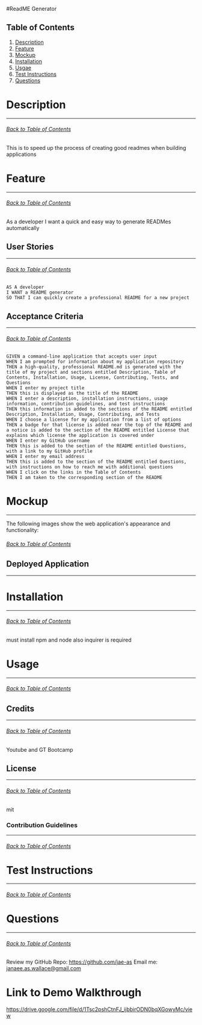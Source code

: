 
#ReadME Generator
    
## Table of Contents
1. [Description](#Description)
2. [Feature](#Feature)
3. [Mockup](#Mockup)
4. [Installation](#Installation)
5. [Usgae](#Usage)
6. [Test Instructions](#Test-Instructions)
7. [Questions](#Questions)

# Description
***
###### [Back to Table of Contents](#Table-of-Contents)
This is to speed up the process of creating good readmes when building applications

# Feature
***
###### [Back to Table of Contents](#Table-of-Contents)
As a developer I want a quick and easy way to generate READMes automatically

## User Stories
***
###### [Back to Table of Contents](#Table-of-Contents)
```
AS A developer
I WANT a README generator
SO THAT I can quickly create a professional README for a new project
```

## Acceptance Criteria
***
###### [Back to Table of Contents](#Table-of-Contents)
```
GIVEN a command-line application that accepts user input
WHEN I am prompted for information about my application repository
THEN a high-quality, professional README.md is generated with the title of my project and sections entitled Description, Table of Contents, Installation, Usage, License, Contributing, Tests, and Questions
WHEN I enter my project title
THEN this is displayed as the title of the README
WHEN I enter a description, installation instructions, usage information, contribution guidelines, and test instructions
THEN this information is added to the sections of the README entitled Description, Installation, Usage, Contributing, and Tests
WHEN I choose a license for my application from a list of options
THEN a badge for that license is added near the top of the README and a notice is added to the section of the README entitled License that explains which license the application is covered under
WHEN I enter my GitHub username
THEN this is added to the section of the README entitled Questions, with a link to my GitHub profile
WHEN I enter my email address
THEN this is added to the section of the README entitled Questions, with instructions on how to reach me with additional questions
WHEN I click on the links in the Table of Contents
THEN I am taken to the corresponding section of the README
```

# Mockup
***
The following images show the web application's appearance and functionality:
###### [Back to Table of Contents](#Table-of-Contents)




## Deployed Application
***


# Installation
***
###### [Back to Table of Contents](#Table-of-Contents)
must install npm and node also inquirer is required

# Usage
***
###### [Back to Table of Contents](#Table-of-Contents)


## Credits
***
###### [Back to Table of Contents](#Table-of-Contents)
Youtube and GT Bootcamp

## License
***
###### [Back to Table of Contents](#Table-of-Contents)
mit

### Contribution Guidelines
***
###### [Back to Table of Contents](#Table-of-Contents)



# Test Instructions
***
###### [Back to Table of Contents](#Table-of-Contents)


# Questions
***
###### [Back to Table of Contents](#Table-of-Contents)
Review my GitHub Repo: https://github.com/jae-as
Email me: janaee.as.wallace@gmail.com

# Link to Demo Walkthrough
https://drive.google.com/file/d/1Tsc2pshCtnFJ_ijbbirODN0bqXGowyMc/view 
